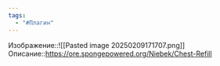 ```yaml
---
tags:
  - "#Плагин"
---
```

Изображение::![[Pasted image 20250209171707.png]]
Описание::https://ore.spongepowered.org/Niebek/Chest-Refill